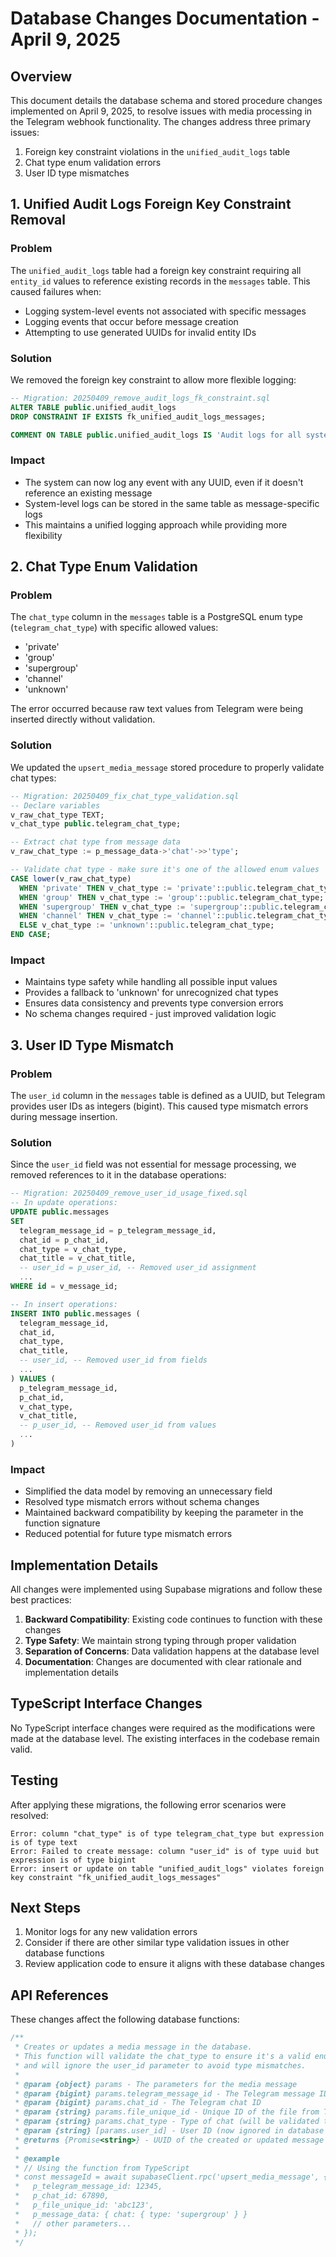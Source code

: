 # Database Changes Documentation - April 9, 2025

## Overview

This document details the database schema and stored procedure changes implemented on April 9, 2025, to resolve issues with media processing in the Telegram webhook functionality. The changes address three primary issues:

1. Foreign key constraint violations in the `unified_audit_logs` table
2. Chat type enum validation errors
3. User ID type mismatches

## 1. Unified Audit Logs Foreign Key Constraint Removal

### Problem

The `unified_audit_logs` table had a foreign key constraint requiring all `entity_id` values to reference existing records in the `messages` table. This caused failures when:
- Logging system-level events not associated with specific messages
- Logging events that occur before message creation
- Attempting to use generated UUIDs for invalid entity IDs

### Solution

We removed the foreign key constraint to allow more flexible logging:

```sql
-- Migration: 20250409_remove_audit_logs_fk_constraint.sql
ALTER TABLE public.unified_audit_logs
DROP CONSTRAINT IF EXISTS fk_unified_audit_logs_messages;

COMMENT ON TABLE public.unified_audit_logs IS 'Audit logs for all system events. The entity_id field can reference messages but is not required to.';
```

### Impact

- The system can now log any event with any UUID, even if it doesn't reference an existing message
- System-level logs can be stored in the same table as message-specific logs
- This maintains a unified logging approach while providing more flexibility

## 2. Chat Type Enum Validation

### Problem

The `chat_type` column in the `messages` table is a PostgreSQL enum type (`telegram_chat_type`) with specific allowed values:
- 'private'
- 'group'
- 'supergroup'
- 'channel'
- 'unknown'

The error occurred because raw text values from Telegram were being inserted directly without validation.

### Solution

We updated the `upsert_media_message` stored procedure to properly validate chat types:

```sql
-- Migration: 20250409_fix_chat_type_validation.sql
-- Declare variables
v_raw_chat_type TEXT;
v_chat_type public.telegram_chat_type;

-- Extract chat type from message data
v_raw_chat_type := p_message_data->'chat'->>'type';

-- Validate chat type - make sure it's one of the allowed enum values
CASE lower(v_raw_chat_type)
  WHEN 'private' THEN v_chat_type := 'private'::public.telegram_chat_type;
  WHEN 'group' THEN v_chat_type := 'group'::public.telegram_chat_type;
  WHEN 'supergroup' THEN v_chat_type := 'supergroup'::public.telegram_chat_type;
  WHEN 'channel' THEN v_chat_type := 'channel'::public.telegram_chat_type;
  ELSE v_chat_type := 'unknown'::public.telegram_chat_type;
END CASE;
```

### Impact

- Maintains type safety while handling all possible input values
- Provides a fallback to 'unknown' for unrecognized chat types
- Ensures data consistency and prevents type conversion errors
- No schema changes required - just improved validation logic

## 3. User ID Type Mismatch

### Problem

The `user_id` column in the `messages` table is defined as a UUID, but Telegram provides user IDs as integers (bigint). This caused type mismatch errors during message insertion.

### Solution

Since the `user_id` field was not essential for message processing, we removed references to it in the database operations:

```sql
-- Migration: 20250409_remove_user_id_usage_fixed.sql
-- In update operations:
UPDATE public.messages
SET 
  telegram_message_id = p_telegram_message_id,
  chat_id = p_chat_id,
  chat_type = v_chat_type,
  chat_title = v_chat_title,
  -- user_id = p_user_id, -- Removed user_id assignment
  ...
WHERE id = v_message_id;

-- In insert operations:
INSERT INTO public.messages (
  telegram_message_id,
  chat_id,
  chat_type,
  chat_title,
  -- user_id, -- Removed user_id from fields
  ...
) VALUES (
  p_telegram_message_id,
  p_chat_id,
  v_chat_type,
  v_chat_title,
  -- p_user_id, -- Removed user_id from values
  ...
)
```

### Impact

- Simplified the data model by removing an unnecessary field
- Resolved type mismatch errors without schema changes
- Maintained backward compatibility by keeping the parameter in the function signature
- Reduced potential for future type mismatch errors

## Implementation Details

All changes were implemented using Supabase migrations and follow these best practices:

1. **Backward Compatibility**: Existing code continues to function with these changes
2. **Type Safety**: We maintain strong typing through proper validation
3. **Separation of Concerns**: Data validation happens at the database level
4. **Documentation**: Changes are documented with clear rationale and implementation details

## TypeScript Interface Changes

No TypeScript interface changes were required as the modifications were made at the database level. The existing interfaces in the codebase remain valid.

## Testing

After applying these migrations, the following error scenarios were resolved:

```
Error: column "chat_type" is of type telegram_chat_type but expression is of type text
Error: Failed to create message: column "user_id" is of type uuid but expression is of type bigint
Error: insert or update on table "unified_audit_logs" violates foreign key constraint "fk_unified_audit_logs_messages"
```

## Next Steps

1. Monitor logs for any new validation errors
2. Consider if there are other similar type validation issues in other database functions
3. Review application code to ensure it aligns with these database changes

## API References

These changes affect the following database functions:

```typescript
/**
 * Creates or updates a media message in the database.
 * This function will validate the chat_type to ensure it's a valid enum value
 * and will ignore the user_id parameter to avoid type mismatches.
 * 
 * @param {object} params - The parameters for the media message
 * @param {bigint} params.telegram_message_id - The Telegram message ID
 * @param {bigint} params.chat_id - The Telegram chat ID
 * @param {string} params.file_unique_id - Unique ID of the file from Telegram
 * @param {string} params.chat_type - Type of chat (will be validated to match enum)
 * @param {string} [params.user_id] - User ID (now ignored in database operations)
 * @returns {Promise<string>} - UUID of the created or updated message
 * 
 * @example
 * // Using the function from TypeScript
 * const messageId = await supabaseClient.rpc('upsert_media_message', {
 *   p_telegram_message_id: 12345,
 *   p_chat_id: 67890,
 *   p_file_unique_id: 'abc123',
 *   p_message_data: { chat: { type: 'supergroup' } }
 *   // other parameters...
 * });
 */
```
